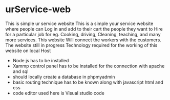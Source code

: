 # urService-web
This is simple ur service website 
This is a simple your service website where people can 
Log in and add to their cart the people they want to
Hire for a particular job for eg. Cooking, driving, 
Cleaning, teaching, and many more services. This website
Will connect the workers with the customers. 
The website still in progress 
Technology required for the working of this website on local
Host
* Node js has to be installed
* Xammp control panel has to be installed for the connection with apache and sql
* should locally create a database in phpmyadmin
* basic routing technique has to be known along with javascript html and css
* code editor used here is Visual studio code
